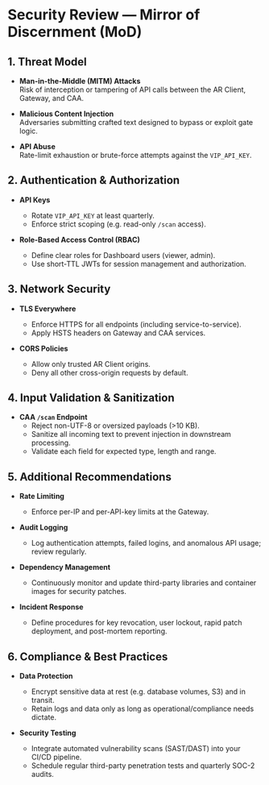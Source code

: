 # Security Review — Mirror of Discernment (MoD)

## 1. Threat Model

- **Man-in-the-Middle (MITM) Attacks**  
  Risk of interception or tampering of API calls between the AR Client, Gateway, and CAA.

- **Malicious Content Injection**  
  Adversaries submitting crafted text designed to bypass or exploit gate logic.

- **API Abuse**  
  Rate-limit exhaustion or brute-force attempts against the `VIP_API_KEY`.

## 2. Authentication & Authorization

- **API Keys**  
  - Rotate `VIP_API_KEY` at least quarterly.  
  - Enforce strict scoping (e.g. read-only `/scan` access).

- **Role-Based Access Control (RBAC)**  
  - Define clear roles for Dashboard users (viewer, admin).  
  - Use short-TTL JWTs for session management and authorization.

## 3. Network Security

- **TLS Everywhere**  
  - Enforce HTTPS for all endpoints (including service-to-service).  
  - Apply HSTS headers on Gateway and CAA services.

- **CORS Policies**  
  - Allow only trusted AR Client origins.  
  - Deny all other cross-origin requests by default.

## 4. Input Validation & Sanitization

- **CAA `/scan` Endpoint**  
  - Reject non-UTF-8 or oversized payloads (>10 KB).  
  - Sanitize all incoming text to prevent injection in downstream processing.  
  - Validate each field for expected type, length and range.

## 5. Additional Recommendations

- **Rate Limiting**  
  - Enforce per-IP and per-API-key limits at the Gateway.

- **Audit Logging**  
  - Log authentication attempts, failed logins, and anomalous API usage; review regularly.

- **Dependency Management**  
  - Continuously monitor and update third-party libraries and container images for security patches.

- **Incident Response**  
  - Define procedures for key revocation, user lockout, rapid patch deployment, and post-mortem reporting.

## 6. Compliance & Best Practices

- **Data Protection**  
  - Encrypt sensitive data at rest (e.g. database volumes, S3) and in transit.  
  - Retain logs and data only as long as operational/compliance needs dictate.

- **Security Testing**  
  - Integrate automated vulnerability scans (SAST/DAST) into your CI/CD pipeline.  
  - Schedule regular third-party penetration tests and quarterly SOC-2 audits.

